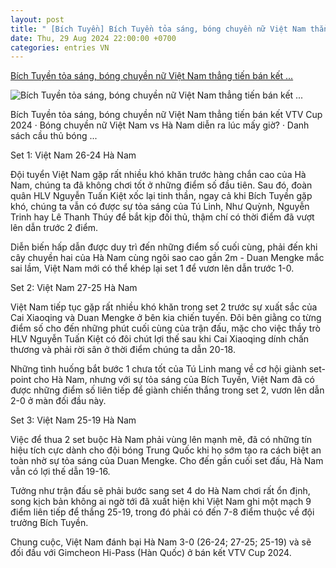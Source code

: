 ```yaml
---
layout: post
title: " [Bích Tuyền] Bích Tuyền tỏa sáng, bóng chuyền nữ Việt Nam thẳng tiến bán kết ..."
date: Thu, 29 Aug 2024 22:00:00 +0700
categories: entries VN
---
```

[Bích Tuyền tỏa sáng, bóng chuyền nữ Việt Nam thẳng tiến bán kết ...](https://thethao247.vn/463-ket-qua-bong-chuyen-nu-viet-nam-vs-ha-nam-19h30-hom-nay-29-8-d340280.html)

![Bích Tuyền tỏa sáng, bóng chuyền nữ Việt Nam thẳng tiến bán kết ...](https://cdn-img.thethao247.vn/storage/files/btvttth2/social-thumb/2024/08/29/66d081ed3f62c.jpg)

Bích Tuyền tỏa sáng, bóng chuyền nữ Việt Nam thẳng tiến bán kết VTV Cup 2024 · Bóng chuyền nữ Việt Nam vs Hà Nam diễn ra lúc mấy giờ? · Danh sách cầu thủ bóng ...

Set 1: Việt Nam 26-24 Hà Nam

Đội tuyển Việt Nam gặp rất nhiều khó khăn trước hàng chắn cao của Hà Nam, chúng ta đã không chơi tốt ở những điểm số đầu tiên. Sau đó, đoàn quân HLV Nguyễn Tuấn Kiệt xốc lại tinh thần, ngay cả khi Bích Tuyền gặp khó, chúng ta vẫn có được sự tỏa sáng của Tú Linh, Như Quỳnh, Nguyễn Trinh hay Lê Thanh Thúy để bắt kịp đối thủ, thậm chí có thời điểm đã vượt lên dẫn trước 2 điểm.

Diễn biến hấp dẫn được duy trì đến những điểm số cuối cùng, phải đến khi cây chuyền hai của Hà Nam cùng ngôi sao cao gần 2m - Duan Mengke mắc sai lầm, Việt Nam mới có thể khép lại set 1 để vươn lên dẫn trước 1-0.

Set 2: Việt Nam 27-25 Hà Nam

Việt Nam tiếp tục gặp rất nhiều khó khăn trong set 2 trước sự xuất sắc của Cai Xiaoqing và Duan Mengke ở bên kia chiến tuyến. Đôi bên giằng co từng điểm số cho đến những phút cuối cùng của trận đấu, mặc cho việc thầy trò HLV Nguyễn Tuấn Kiệt có đôi chút lợi thế sau khi Cai Xiaoqing dính chấn thương và phải rời sân ở thời điểm chúng ta dẫn 20-18.

Những tình huống bắt bước 1 chưa tốt của Tú Linh mang về cơ hội giành set-point cho Hà Nam, nhưng với sự tỏa sáng của Bích Tuyền, Việt Nam đã có được những điểm số liên tiếp để giành chiến thắng trong set 2, vươn lên dẫn 2-0 ở màn đối đầu này.

Set 3: Việt Nam 25-19 Hà Nam

Việc để thua 2 set buộc Hà Nam phải vùng lên mạnh mẽ, đã có những tín hiệu tích cực dành cho đội bóng Trung Quốc khi họ sớm tạo ra cách biệt an toàn nhờ sự tỏa sáng của Duan Mengke. Cho đến gần cuối set đấu, Hà Nam vẫn có lợi thế dẫn 19-16.

Tưởng như trận đấu sẽ phải bước sang set 4 do Hà Nam chơi rất ổn định, song kịch bản không ai ngờ tới đã xuất hiện khi Việt Nam ghi một mạch 9 điểm liên tiếp để thắng 25-19, trong đó phải có đến 7-8 điểm thuộc về đội trưởng Bích Tuyền.

Chung cuộc, Việt Nam đánh bại Hà Nam 3-0 (26-24; 27-25; 25-19) và sẽ đối đầu với Gimcheon Hi-Pass (Hàn Quốc) ở bán kết VTV Cup 2024.

